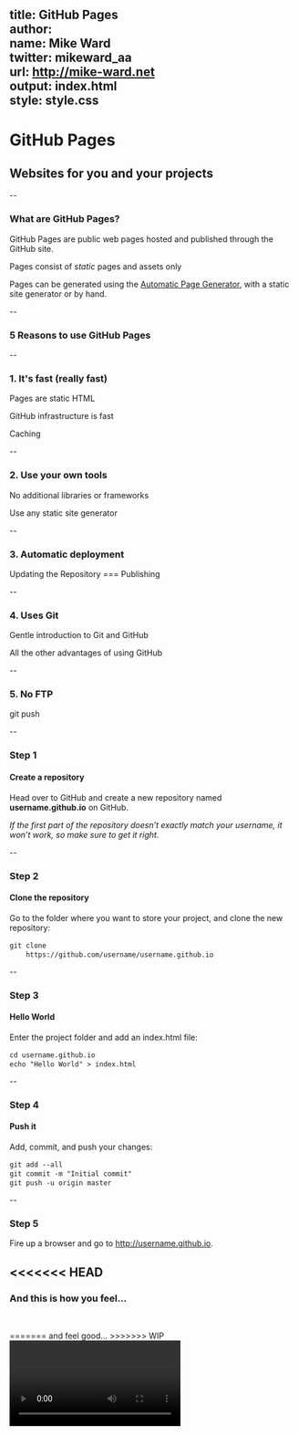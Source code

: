 title: GitHub Pages  
author:  
  name: Mike Ward  
  twitter: mikeward_aa  
  url: http://mike-ward.net  
output: index.html  
style: style.css  
--
# GitHub Pages
## Websites for you and your projects

--
### What are GitHub Pages?

GitHub Pages are public web pages hosted and published through the GitHub site.

Pages consist of *static* pages and assets only

Pages can be generated using the [Automatic Page Generator](https://help.github.com/articles/creating-pages-with-the-automatic-generator), with a static site generator or by hand.

--
### 5 Reasons to use GitHub Pages

--
### 1. It's fast (really fast)

Pages are static HTML

GitHub infrastructure is fast

Caching

--
### 2. Use your own tools

No additional libraries or frameworks

Use any static site generator


--
### 3. Automatic deployment

Updating the Repository === Publishing

--
### 4. Uses Git

Gentle introduction to Git and GitHub

All the other advantages of using GitHub

--
### 5. No FTP

git push

--
### Step 1

#### Create a repository

Head over to GitHub and create a new repository named **username.github.io** on GitHub.

*If the first part of the repository doesn’t exactly match your username, it won’t work, so make sure to get it right.*

--
### Step 2

#### Clone the repository

Go to the folder where you want to store your project, and clone the new repository:

    git clone 
        https://github.com/username/username.github.io

--
### Step 3

#### Hello World

Enter the project folder and add an index.html file:

    cd username.github.io
    echo "Hello World" > index.html

--
### Step 4

#### Push it

Add, commit, and push your changes:

    git add --all
    git commit -m "Initial commit"
    git push -u origin master

--

### Step 5

Fire up a browser and go to http://username.github.io.

<<<<<<< HEAD
---

### And this is how you feel...

<p>&nbsp;</p>
=======
and feel good...
>>>>>>> WIP

<video src="flying.mp4" controls autoplay loop />

--
### I can haz Project Pages?

Same repository as our project.

Create **gh-pages** branch (isolated)

URL === `http(s)://<username>.github.io/<projectname>`

--
### Blogging

Use a static site generator

<<<<<<< HEAD
-- 

### Create branch

<p>&nbsp;</p>

![project-pages-1.jpg](project-pages-1.jpg) 

-- 

### Push to GitHub

<p>&nbsp;</p>

![project-pages-2.jpg](project-pages-2.jpg) 

--

Open up your browser...

--

### Feel Good (Again)

<p>&nbsp;</p>
=======
or ...

Let GitHub do it for you

--
### Jekyll
>>>>>>> WIP

Behind the scenes, GitHub Pages uses Jekyll

Jekyll is **Blog Aware**

--
### Getting Started with Jekyll

Easy way: [Jekyll Now](https://github.com/barryclark/jekyll-now)

Lots of public templates available

<<<<<<< HEAD
### Blogging with Jekyll

[Jekyll Now](https://github.com/barryclark/jekyll-now)

--

=======
--
>>>>>>> WIP
### Custom URLs

Create a CNAME file that contains the URL

Subdomain, configure a CNAME record.

Apex domain, configure an `ALIAS`, `ANAME`, or `A` records.

--
### Feel Good (Again)

![three amigos](giphy.gif)

